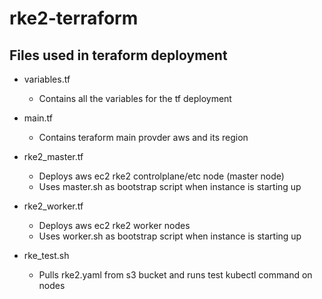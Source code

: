 # rke2-terraform
## Files used in teraform deployment
- variables.tf
  - Contains all the variables for the tf deployment

- main.tf
  - Contains teraform main provder aws and its region

- rke2_master.tf
  - Deploys aws ec2 rke2 controlplane/etc node (master node)
  - Uses master.sh as bootstrap script when instance is starting up

- rke2_worker.tf
  - Deploys aws ec2 rke2 worker nodes
  - Uses worker.sh as bootstrap script when instance is starting up

- rke_test.sh
  - Pulls rke2.yaml from s3 bucket and runs test kubectl command on nodes
